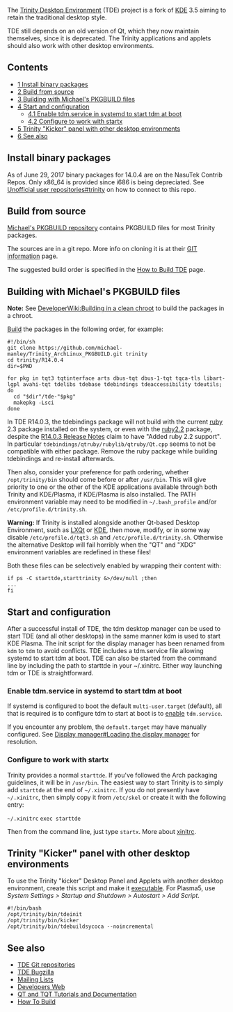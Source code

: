 The [Trinity Desktop Environment](http://trinitydesktop.org/) (TDE) project is a fork of [KDE](/index.php/KDE "KDE") 3.5 aiming to retain the traditional desktop style.

TDE still depends on an old version of Qt, which they now maintain themselves, since it is deprecated. The Trinity applications and applets should also work with other desktop environments.

## Contents

*   [1 Install binary packages](#Install_binary_packages)
*   [2 Build from source](#Build_from_source)
*   [3 Building with Michael's PKGBUILD files](#Building_with_Michael's_PKGBUILD_files)
*   [4 Start and configuration](#Start_and_configuration)
    *   [4.1 Enable tdm.service in systemd to start tdm at boot](#Enable_tdm.service_in_systemd_to_start_tdm_at_boot)
    *   [4.2 Configure to work with startx](#Configure_to_work_with_startx)
*   [5 Trinity "Kicker" panel with other desktop environments](#Trinity_"Kicker"_panel_with_other_desktop_environments)
*   [6 See also](#See_also)

## Install binary packages

As of June 29, 2017 binary packages for 14.0.4 are on the NasuTek Contrib Repos. Only x86_64 is provided since i686 is being depreciated. See [Unofficial user repositories#trinity](/index.php/Unofficial_user_repositories#trinity "Unofficial user repositories") on how to connect to this repo.

## Build from source

[Michael's PKGBUILD repository](https://github.com/michael-manley/Trinity_ArchLinux_PKGBUILD) contains PKGBUILD files for most Trinity packages.

The sources are in a git repo. More info on cloning it is at their [GIT information](https://wiki.trinitydesktop.org/Project_GIT_Information#Using_GIT) page.

The suggested build order is specified in the [How to Build TDE](https://wiki.trinitydesktop.org/How_to_Build_TDE) page.

## Building with Michael's PKGBUILD files

**Note:** See [DeveloperWiki:Building in a clean chroot](/index.php/DeveloperWiki:Building_in_a_clean_chroot "DeveloperWiki:Building in a clean chroot") to build the packages in a chroot.

[Build](/index.php/Makepkg "Makepkg") the packages in the following order, for example:

```
#!/bin/sh
git clone https://github.com/michael-manley/Trinity_ArchLinux_PKGBUILD.git trinity
cd trinity/R14.0.4
dir=$PWD

for pkg in tqt3 tqtinterface arts dbus-tqt dbus-1-tqt tqca-tls libart-lgpl avahi-tqt tdelibs tdebase tdebindings tdeaccessibility tdeutils; do
  cd "$dir"/tde-"$pkg"
  makepkg -Lsci
done
```

In TDE R14.0.3, the tdebindings package will not build with the current [ruby](https://www.archlinux.org/packages/?name=ruby) 2.3 package installed on the system, or even with the [ruby2.2](https://aur.archlinux.org/packages/ruby2.2/) package, despite the [R14.0.3 Release Notes](https://wiki.trinitydesktop.org/Release_Notes_For_R14.0.3) claim to have "Added ruby 2.2 support". In particular `tdebindings/qtruby/rubylib/qtruby/Qt.cpp` seems to not be compatible with either package. Remove the ruby package while building tdebindings and re-install afterwards.

Then also, consider your preference for path ordering, whether `/opt/trinity/bin` should come before or after `/usr/bin`. This will give priority to one or the other of the KDE applications available through both Trinity and KDE/Plasma, if KDE/Plasma is also installed. The PATH environment variable may need to be modified in `~/.bash_profile` and/or `/etc/profile.d/trinity.sh`.

**Warning:** If Trinity is installed alongside another Qt-based Desktop Environment, such as [LXQt](/index.php/LXQt "LXQt") or [KDE](/index.php/KDE "KDE"), then move, modify, or in some way disable `/etc/profile.d/tqt3.sh` and `/etc/profile.d/trinity.sh`. Otherwise the alternative Desktop will fail horribly when the "QT" and "XDG" environment variables are redefined in these files!

Both these files can be selectively enabled by wrapping their content with:

```
if ps -C starttde,starttrinity &>/dev/null ;then
...
fi
```

## Start and configuration

After a successful install of TDE, the tdm desktop manager can be used to start TDE (and all other desktops) in the same manner kdm is used to start KDE Plasma. The init script for the display manager has been renamed from `kdm` to `tdm` to avoid conflicts. TDE includes a tdm.service file allowing systemd to start tdm at boot. TDE can also be started from the command line by including the path to starttde in your ~/.xinitrc. Either way launching tdm or TDE is straightforward.

### Enable tdm.service in systemd to start tdm at boot

If systemd is configured to boot the default `multi-user.target` (default), all that is required is to configure tdm to start at boot is to [enable](/index.php/Enable "Enable") `tdm.service`.

If you encounter any problem, the `default.target` may have manually configured. See [Display manager#Loading the display manager](/index.php/Display_manager#Loading_the_display_manager "Display manager") for resolution.

### Configure to work with startx

Trinity provides a normal `starttde`. If you've followed the Arch packaging guidelines, it will be in `/usr/bin`. The easiest way to start Trinity is to simply add `starttde` at the end of `~/.xinitrc`. If you do not presently have `~/.xinitrc`, then simply copy it from `/etc/skel` or create it with the following entry:

 `~/.xinitrc`  `exec starttde` 

Then from the command line, just type `startx`. More about [xinitrc](/index.php/Xinitrc "Xinitrc").

## Trinity "Kicker" panel with other desktop environments

To use the Trinity "kicker" Desktop Panel and Applets with another desktop environment, create this script and make it [executable](/index.php/Executable "Executable"). For Plasma5, use *System Settings > Startup and Shutdown > Autostart > Add Script*.

```
#!/bin/bash
/opt/trinity/bin/tdeinit
/opt/trinity/bin/kicker
/opt/trinity/bin/tdebuildsycoca --noincremental

```

## See also

*   [TDE Git repositories](http://git.trinitydesktop.org/cgit/)
*   [TDE Bugzilla](http://bugs.trinitydesktop.org/)
*   [Mailing Lists](http://trinitydesktop.org/mailinglist.php)
*   [Developers Web](https://wiki.trinitydesktop.org/Category:Developers)
*   [QT and TQT Tutorials and Documentation](https://wiki.trinitydesktop.org/Category:Developers#Tutorials_and_Documentation_for_QT_and_TQT)
*   [How To Build](https://wiki.trinitydesktop.org/Category:Developers#Building_and_Distributing_Trinity)